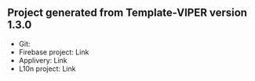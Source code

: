 ## Project generated from Template-VIPER version 1.3.0

- Git: 
- Firebase project: Link
- Applivery: Link
- L10n project: Link
